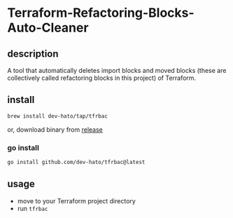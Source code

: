 # Terraform-Refactoring-Blocks-Auto-Cleaner

## description

A tool that automatically deletes import blocks and moved blocks (these are collectively called refactoring blocks in this project) of Terraform.

## install

```bash
brew install dev-hato/tap/tfrbac
```

or, download binary from [release](https://github.com/dev-hato/tfrbac/releases/latest)

### go install

```bash
go install github.com/dev-hato/tfrbac@latest
```

## usage

- move to your Terraform project directory
- run `tfrbac`

